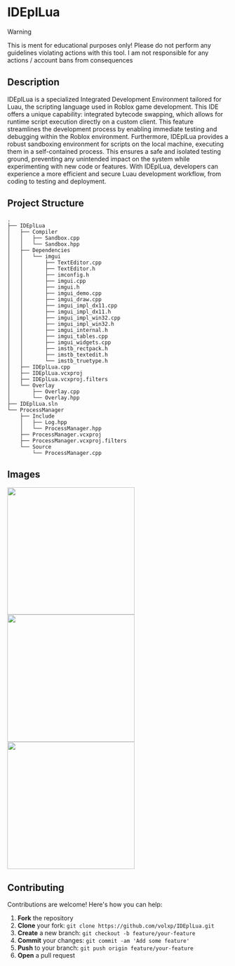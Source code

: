 # IDEplLua
> [!WARNING]
> This is ment for educational purposes only! Please do not perform any guidelines violating actions with this tool.
> I am not responsible for any actions / account bans from consequences


##  Description

IDEplLua is a specialized Integrated Development Environment tailored for Luau, the scripting language used in Roblox game development. This IDE offers a unique capability: integrated bytecode swapping, which allows for runtime script execution directly on a custom client. This feature streamlines the development process by enabling immediate testing and debugging within the Roblox environment. Furthermore, IDEplLua provides a robust sandboxing environment for scripts on the local machine, executing them in a self-contained process. This ensures a safe and isolated testing ground, preventing any unintended impact on the system while experimenting with new code or features. With IDEplLua, developers can experience a more efficient and secure Luau development workflow, from coding to testing and deployment.

## Project Structure

```
.
├── IDEplLua
│   ├── Compiler
│   │   ├── Sandbox.cpp
│   │   └── Sandbox.hpp
│   ├── Dependencies
│   │   └── imgui
│   │       ├── TextEditor.cpp
│   │       ├── TextEditor.h
│   │       ├── imconfig.h
│   │       ├── imgui.cpp
│   │       ├── imgui.h
│   │       ├── imgui_demo.cpp
│   │       ├── imgui_draw.cpp
│   │       ├── imgui_impl_dx11.cpp
│   │       ├── imgui_impl_dx11.h
│   │       ├── imgui_impl_win32.cpp
│   │       ├── imgui_impl_win32.h
│   │       ├── imgui_internal.h
│   │       ├── imgui_tables.cpp
│   │       ├── imgui_widgets.cpp
│   │       ├── imstb_rectpack.h
│   │       ├── imstb_textedit.h
│   │       └── imstb_truetype.h
│   ├── IDEplLua.cpp
│   ├── IDEplLua.vcxproj
│   ├── IDEplLua.vcxproj.filters
│   └── Overlay
│       ├── Overlay.cpp
│       └── Overlay.hpp
├── IDEplLua.sln
└── ProcessManager
    ├── Include
    │   ├── Log.hpp
    │   └── ProcessManager.hpp
    ├── ProcessManager.vcxproj
    ├── ProcessManager.vcxproj.filters
    └── Source
        └── ProcessManager.cpp
```
## Images

<p float="left">
  <img src="https://github.com/user-attachments/assets/fed3cf35-23e7-4667-acdd-d84d308e05d2" width="290" />
  <img src="https://github.com/user-attachments/assets/471f15ae-6344-4905-85ec-743c737c05af" width="290" />
  <img src="https://github.com/user-attachments/assets/e6993fc0-ee0a-4654-bcbf-6c0289652751" width="290" />
</p>

##  Contributing

Contributions are welcome! Here's how you can help:

1. **Fork** the repository
2. **Clone** your fork: `git clone https://github.com/volxp/IDEplLua.git`
3. **Create** a new branch: `git checkout -b feature/your-feature`
4. **Commit** your changes: `git commit -am 'Add some feature'`
5. **Push** to your branch: `git push origin feature/your-feature`
6. **Open** a pull request

